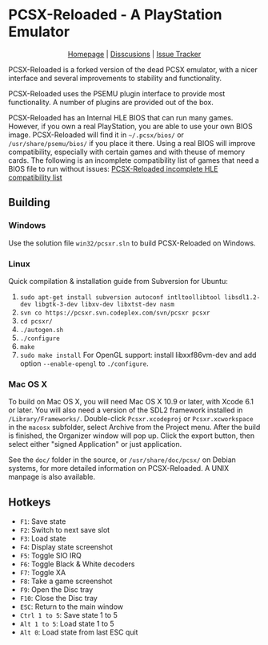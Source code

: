 # PCSX-Reloaded - A PlayStation Emulator
<p align="center">
<a href="https://pcsxr.codeplex.com/">Homepage</a> | 
<a href="https://pcsxr.codeplex.com/discussions)">Disscusions</a> | 
<a href="https://pcsxr.codeplex.com/workitem/list/advanced">Issue Tracker</a>
</p>

PCSX-Reloaded is a forked version of the dead PCSX emulator, with a nicer
interface and several improvements to stability and functionality.

PCSX-Reloaded uses the PSEMU plugin interface to provide most functionality.
A number of plugins are provided out of the box.

PCSX-Reloaded has an Internal HLE BIOS that can run many games.
However, if you own a real PlayStation, you are able to use your own BIOS image.
PCSX-Reloaded will find it in `~/.pcsx/bios/` or `/usr/share/psemu/bios/` if you
place it there. Using a real BIOS will improve compatibility, especially with
certain games and with theuse of memory cards. The following is an incomplete
compatibility list of games that need a BIOS file to run without issues:
[PCSX-Reloaded incomplete HLE compatibility list](https://pcsxr.codeplex.com/wikipage?title=PCSX-Reloaded%20incomplete%20HLE%20compatibility%20list&referringTitle=Documentation)

## Building
### Windows
Use the solution file `win32/pcsxr.sln` to build PCSX-Reloaded on Windows.

### Linux
Quick compilation & installation guide from Subversion for Ubuntu:

1. `sudo apt-get install subversion autoconf intltoollibtool libsdl1.2-dev libgtk-3-dev libxv-dev libxtst-dev nasm`
2. `svn co https://pcsxr.svn.codeplex.com/svn/pcsxr pcsxr`
3. `cd pcsxr/`
4. `./autogen.sh`
5. `./configure`
6. `make`
7. `sudo make install`
For OpenGL support: install libxxf86vm-dev and add option `--enable-opengl` to `./configure`.

### Mac OS X
To build on Mac OS X, you will need Mac OS X 10.9 or later, with Xcode 6.1
or later. You will also need a version of the SDL2 framework installed in
`/Library/Frameworks/`. Double-click `Pcsxr.xcodeproj` or `Pcsxr.xcworkspace`
in the `macosx` subfolder, select Archive from the Project menu. After the
build is finished, the Organizer window will pop up. Click the export 
button, then select either "signed Application" or just application.

See the `doc/` folder in the source, or `/usr/share/doc/pcsx/` on Debian
systems, for more detailed information on PCSX-Reloaded.
A UNIX manpage is also available.

## Hotkeys

* `F1`: Save state
* `F2`: Switch to next save slot
* `F3`: Load state
* `F4`: Display state screenshot
* `F5`: Toggle SIO IRQ
* `F6`: Toggle Black & White decoders
* `F7`: Toggle XA
* `F8`: Take a game screenshot
* `F9`: Open the Disc tray
* `F10`: Close the Disc tray
* `ESC`: Return to the main window
* `Ctrl 1 to 5`: Save state 1 to 5
* `Alt 1 to 5`: Load state 1 to 5
* `Alt 0`: Load state from last ESC quit
